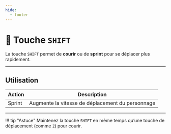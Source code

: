 ```yaml
---
hide:
  - footer
---
```


# 🔘 Touche `SHIFT`

La touche `SHIFT` permet de **courir** ou de **sprint** pour se déplacer plus rapidement.

---

## Utilisation

| Action                  | Description                                |
|-------------------------|--------------------------------------------|
| Sprint                  | Augmente la vitesse de déplacement du personnage |

---

!!! tip "Astuce"
    Maintenez la touche `SHIFT` en même temps qu’une touche de déplacement (comme `Z`) pour courir.
